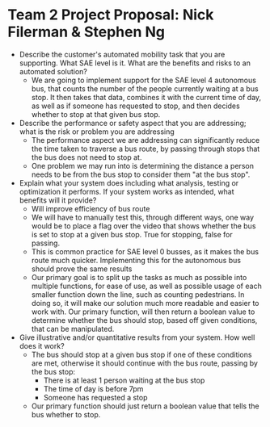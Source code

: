 # Team 2 Project Proposal: Nick Filerman &amp; Stephen Ng

- Describe the customer&#39;s automated mobility task that you are supporting. What SAE level is it. What are the benefits and risks to an automated solution?
  - We are going to implement support for the SAE level 4 autonomous bus, that counts the number of the people currently waiting at a bus stop. It then takes that data, combines it with the current time of day, as well as if someone has requested to stop, and then decides whether to stop at that given bus stop.
- Describe the performance or safety aspect that you are addressing; what is the risk or problem you are addressing
  - The performance aspect we are addressing can significantly reduce the time taken to traverse a bus route, by passing through stops that the bus does not need to stop at.
  - One problem we may run into is determining the distance a person needs to be from the bus stop to consider them &quot;at the bus stop&quot;.
- Explain what your system does including what analysis, testing or optimization it performs. If your system works as intended, what benefits will it provide?
  - Will improve efficiency of bus route
  - We will have to manually test this, through different ways, one way would be to place a flag over the video that shows whether the bus is set to stop at a given bus stop. True for stopping, false for passing.
  - This is common practice for SAE level 0 busses, as it makes the bus route much quicker. Implementing this for the autonomous bus should prove the same results
  - Our primary goal is to split up the tasks as much as possible into multiple functions, for ease of use, as well as possible usage of each smaller function down the line, such as counting pedestrians. In doing so, it will make our solution much more readable and easier to work with. Our primary function, will then return a boolean value to determine whether the bus should stop, based off given conditions, that can be manipulated.
- Give illustrative and/or quantitative results from your system. How well does it work?
  - The bus should stop at a given bus stop if one of these conditions are met, otherwise it should continue with the bus route, passing by the bus stop:
    - There is at least 1 person waiting at the bus stop
    - The time of day is before 7pm
    - Someone has requested a stop
  - Our primary function should just return a boolean value that tells the bus whether to stop.
